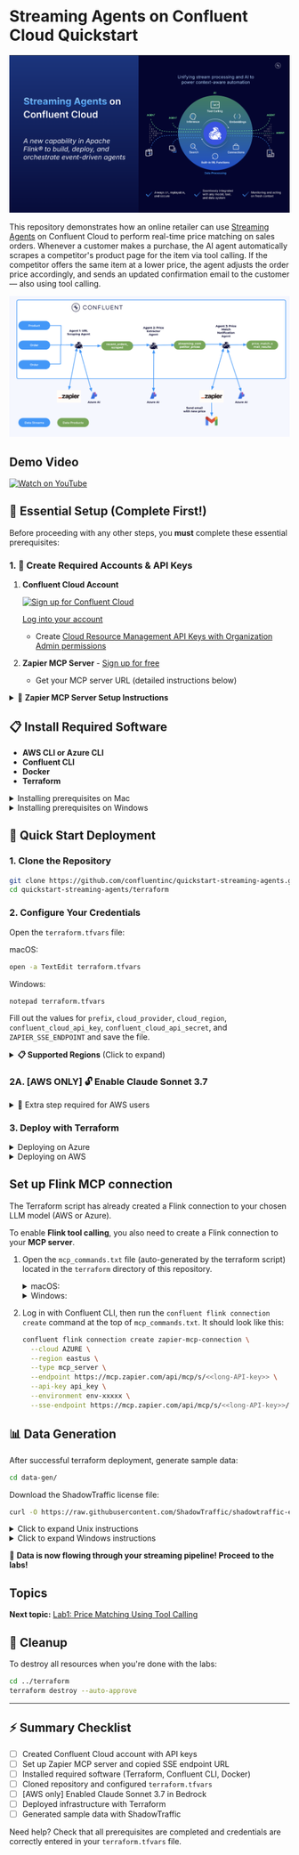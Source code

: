 # Streaming Agents on Confluent Cloud Quickstart

![Streaming Agents Intro Slide](./assets/streaming-agents-intro-slide.png)

This repository demonstrates how an online retailer can use [Streaming Agents](https://docs.confluent.io/cloud/current/ai/streaming-agents/overview.html) on Confluent Cloud to perform real-time price matching on sales orders. Whenever a customer makes a purchase, the AI agent automatically scrapes a competitor's product page for the item via tool calling. If the competitor offers the same item at a lower price, the agent adjusts the order price accordingly, and sends an updated confirmation email to the customer — also using tool calling.

![Architecture Diagram](./assets/arch.png)

## Demo Video

[![Watch on YouTube](https://img.youtube.com/vi/F4bUUsVDBVE/hqdefault.jpg)](https://www.youtube.com/watch?v=F4bUUsVDBVE "Watch on YouTube")

## 🎯 Essential Setup (Complete First!)

Before proceeding with any other steps, you **must** complete these essential prerequisites:

### 1. 🔑 Create Required Accounts & API Keys

1. **Confluent Cloud Account**

   [![Sign up for Confluent Cloud](https://img.shields.io/badge/Sign%20up%20for%20Confluent%20Cloud-007BFF?style=for-the-badge&logo=apachekafka&logoColor=white)](https://confluent.cloud/signup)

   [Log into your account](https://confluent.cloud/login)
   - Create [Cloud Resource Management API Keys with Organization Admin permissions](https://docs.confluent.io/cloud/current/security/authenticate/workload-identities/service-accounts/api-keys/overview.html#resource-scopes)

2. **Zapier MCP Server** - [Sign up for free](https://zapier.com/sign-up)
   - Get your MCP server URL (detailed instructions below)

<details>
<summary>🔧 <strong>Zapier MCP Server Setup Instructions</strong></summary>

### Setting up your Zapier Remote MCP Server

1. **Create Zapier Account**

   - Sign up for an account at [https://zapier.com/sign-up].
   - Click the verification link they send to your email.

2. **Create MCP Server**

   - Visit [https://mcp.zapier.com/mcp/servers](https://mcp.zapier.com/mcp/servers) to create an MCP server.
   - For "MCP Client", choose **"Other"**
   - Give your MCP server a name.
   - Click **"Create MCP Server."**

   <img src="./assets/zapier/3.png" alt="Create MCP Server" width="400">

3. **Add Tools**

   - Click **"Add tool."**

     <img src="./assets/zapier/4.png" alt="Add Gmail Tool" width="400">

   - Add **Webhooks by Zapier: GET** tool.

   - Add **Gmail: Send Email** tool (authenticate via SSO).

4. **Get Your MCP Server URL**

   - From the Zapier MCP server main screen, click **"Connect."**

     <img src="./assets/zapier/6.png" alt="Connect and Get URL" width="400">

   - Under "Transport", change from "Streamable HTTP" to **"SSE Endpoint."**

   - Click **"Copy URL"** in the bottom right.

     <img src="./assets/zapier/7.png" alt="Copy SSE Endpoint URL" width="400">

   - Your URL format will be: `https://mcp.zapier.com/api/mcp/s/<<long-API-key>>/sse`

   - ⭐ **Save this URL** - you'll need it for your `terraform.tfvars` file
   

</details>

## 📋 Install Required Software

- **AWS CLI or Azure CLI** 
- **Confluent CLI**
- **Docker**
- **Terraform**

<details>
<summary>Installing prerequisites on Mac</summary>

```bash
# Core tools
brew install git && brew tap hashicorp/tap && brew install hashicorp/tap/terraform && brew install --cask confluent-cli && brew install --cask docker-desktop
```

**Cloud provider CLI (choose based on your preference):**

```bash
brew install awscli
```

or:
```bash
brew install azure-cli
```

</details>

<details>
<summary>Installing prerequisites on Windows</summary>

```powershell
# Core tools
winget install --id Git.Git -e && winget install --id Hashicorp.Terraform -e && winget install --id ConfluentInc.Confluent-CLI -e && winget install --id Docker.DockerDesktop -e
```

**Cloud provider CLI (choose based on your preference):**

```powershell
winget install --id Amazon.AWSCLI -e
```

or:
```powershell
winget install --id Microsoft.AzureCLI -e
```

</details>

## 🚀 Quick Start Deployment

### 1. Clone the Repository

```bash
git clone https://github.com/confluentinc/quickstart-streaming-agents.git
cd quickstart-streaming-agents/terraform
```

### 2. Configure Your Credentials

Open the `terraform.tfvars` file:

macOS:

```bash
open -a TextEdit terraform.tfvars
```

Windows:

```bash
notepad terraform.tfvars
```

Fill out the values for `prefix`, `cloud_provider`, `cloud_region`, `confluent_cloud_api_key`, `confluent_cloud_api_secret`, and `ZAPIER_SSE_ENDPOINT` and save the file.

<details>
<summary><strong>📋 Supported Regions</strong> (Click to expand)</summary>

**Azure Regions:**
- **US**: East US, East US 2, Central US, North Central US, South Central US, West US, West US 2, West US 3
- **Europe**: North Europe, West Europe, UK South, UK West, France Central, Germany West Central
- **Asia**: East Asia, Southeast Asia, Japan East, Japan West, Korea Central, Korea South

**AWS Regions:**
- **US**: us-east-1, us-east-2, us-west-2
- **Europe**: eu-west-1, eu-west-2, eu-central-1
- **Asia**: ap-southeast-1, ap-southeast-2, ap-northeast-1

</details>

### 2A. [AWS ONLY] 🔓 Enable Claude Sonnet 3.7

<details>
<summary>🔧 Extra step required for AWS users</summary>

To enable **Claude 3.7 Sonnet** in your AWS account via Amazon Bedrock:

1. Open the [Amazon Bedrock Console](https://console.aws.amazon.com/bedrock/home?/overview), make sure you are in the same region.
2. In the left sidebar, under **Bedrock configuration**, click **Model access**.
3. Locate **Claude 3.7 Sonnet** in the list of available models.
4. Click **Available to request**, then select **Request model access**.
5. In the request wizard, click **Next** and follow the prompts to complete the request.

![Model Access in Bedrock Console](./assets/enablemodelbedrock.png)

⏱️ *Provisioning may take 5–10 minutes.*

</details>

### 3. Deploy with Terraform


<details>
<summary>Deploying on Azure</summary>

1. Enable the `providers-azure.tf` file

macOS:

```bash
mv providers-azure.tf.disabled providers-azure.tf 
```
Windows:

```bash
rename providers-azure.tf.disabled providers-azure.tf
```
2. Apply the terraform script

```bash
terraform init
terraform apply --auto-approve
```

</details>

<details>
<summary>Deploying on AWS</summary>

1. Enable the `providers-aws.tf` file

macOS:

```bash
mv providers-aws.tf.disabled providers-aws.tf 
```
Windows:

```bash
rename providers-aws.tf.disabled providers-aws.tf
```
2. Apply the terraform script

```bash
terraform init
terraform apply --auto-approve
```

</details>


## Set up Flink MCP connection

The Terraform script has already created a Flink connection to your chosen LLM model (AWS or Azure).

To enable **Flink tool calling**, you also need to create a Flink connection to your **MCP server**.

1. Open the `mcp_commands.txt` file (auto-generated by the terraform script) located in the `terraform` directory of this repository.
   <details>
   <summary>macOS:</summary>
   
   ```bash
   open mcp_commands.txt
   ```
   
   </details>
   

   <details>
   <summary>Windows:</summary>
   
   ```bash
   notepad mcp_commands.txt
   ```
   </details>
   
3. Log in with Confluent CLI, then run the `confluent flink connection create` command at the top of `mcp_commands.txt`. It should look like this:
  
   ```bash
   confluent flink connection create zapier-mcp-connection \
     --cloud AZURE \
     --region eastus \
     --type mcp_server \
     --endpoint https://mcp.zapier.com/api/mcp/s/<<long-API-key>> \
     --api-key api_key \
     --environment env-xxxxx \
     --sse-endpoint https://mcp.zapier.com/api/mcp/s/<<long-API-key>>/sse
   ```

## 📊 Data Generation

After successful terraform deployment, generate sample data:

```bash
cd data-gen/
```

Download the ShadowTraffic license file:

```bash
curl -O https://raw.githubusercontent.com/ShadowTraffic/shadowtraffic-examples/master/free-trial-license-docker.env
```

<details>
<summary>Click to expand Unix instructions</summary>

Run ShadowTraffic to generate data:
```bash
./run.sh
```

</details>

<details>
<summary>Click to expand Windows instructions</summary>

Run ShadowTraffic to generate data:
```cmd
run.bat
```

</details>

🎉 **Data is now flowing through your streaming pipeline! Proceed to the labs!**

## Topics

**Next topic:** [Lab1: Price Matching Using Tool Calling](./LAB1-Tool-Calling/LAB1.md)

## 🧹 Cleanup

To destroy all resources when you're done with the labs:

```bash
cd ../terraform
terraform destroy --auto-approve
```

---

## ⚡ Summary Checklist

- [ ] Created Confluent Cloud account with API keys
- [ ] Set up Zapier MCP server and copied SSE endpoint URL
- [ ] Installed required software (Terraform, Confluent CLI, Docker)
- [ ] Cloned repository and configured `terraform.tfvars`
- [ ] [AWS only] Enabled Claude Sonnet 3.7 in Bedrock
- [ ] Deployed infrastructure with Terraform
- [ ] Generated sample data with ShadowTraffic

Need help? Check that all prerequisites are completed and credentials are correctly entered in your `terraform.tfvars` file.